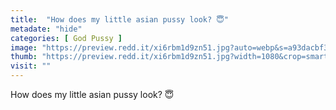 ```yaml
---
title:  "How does my little asian pussy look? 😇"
metadate: "hide"
categories: [ God Pussy ]
image: "https://preview.redd.it/xi6rbm1d9zn51.jpg?auto=webp&s=a93dacbf3bb4d182969293af1319602d905e155d"
thumb: "https://preview.redd.it/xi6rbm1d9zn51.jpg?width=1080&crop=smart&auto=webp&s=899f91089dfe26c1fa4f2a9f17d5723fe509595d"
visit: ""
---
```

How does my little asian pussy look? 😇
